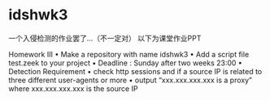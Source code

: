 # idshwk3
一个入侵检测的作业罢了...（不一定对）
以下为课堂作业PPT

Homework III
• Make a repository with name idshwk3
• Add a script file test.zeek to your project
• Deadline : Sunday after two weeks 23:00
• Detection Requirement
• check http sessions and if a source IP is related to three different user-agents or 
more
• output “xxx.xxx.xxx.xxx is a proxy” where xxx.xxx.xxx.xxx is the source IP
